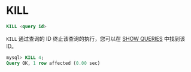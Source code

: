 # KILL

<!-- example KILL -->
```sql
KILL <query id>
```

`KILL` 通过查询的 ID 终止该查询的执行，您可以在 [SHOW QUERIES](../Node_info_and_management/SHOW_QUERIES.md#SHOW-QUERIES) 中找到该 ID。

<!-- request SQL -->
```sql
mysql> KILL 4;
Query OK, 1 row affected (0.00 sec)
```

<!-- end -->
<!-- proofread -->

